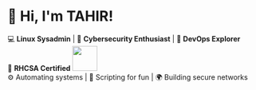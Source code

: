 # 👋 Hi, I'm TAHIR!

💻 **Linux Sysadmin** | 🔐 **Cybersecurity Enthusiast** | 🚀 **DevOps Explorer**  
📜 **RHCSA Certified** <img src="https://agix.com.au/wp-content/uploads/2019/05/Logo-RedHat-D-Color-RGB.png" width="50" height="50" >  
⚙️ Automating systems | 🔧 Scripting for fun | 🌍 Building secure networks
